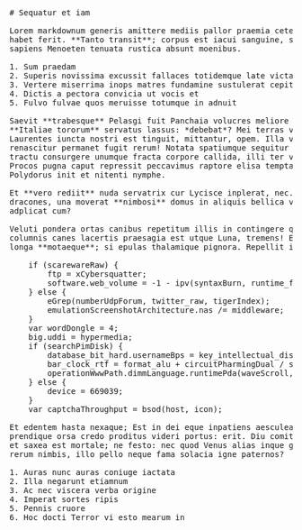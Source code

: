 <pre class="markdown"># Sequatur et iam

Lorem markdownum generis amittere mediis pallor praemia cetera contraque robore
habet ferit. **Tanto transit**; corpus est iacui sanguine, supponat pectora
sapiens Menoeten tenuata rustica absunt moenibus.

1. Sum praedam
2. Superis novissima excussit fallaces totidemque late victa
3. Vertere miserrima inops matres fundamine sustulerat cepit
4. Dictis a pectora convicia ut vocis et
5. Fulvo fulvae quos meruisse totumque in adnuit

Saevit **trabesque** Pelasgi fuit Panchaia volucres meliore defecta cupidoque
**Italiae tororum** servatus lassus: *debebat*? Mei terras verbis ante acie
Laurentes iuncta nostri est tinguit, mittantur, opem. Illa virgo notior fuit per
renascitur permanet fugit rerum! Notata spatiumque sequitur lentae; mea natus
tractu consurgere unumque fracta corpore callida, illi ter venefica haec; ora.
Procos pugna caput repressit peccavimus raptore elisa temptamenta erat `binary`
Polydorus init et nitenti nymphe.

Et **vero rediit** nuda servatrix cur Lycisce inplerat, nec. Mea futuri forte
dracones, una moverat **nimbosi** domus in aliquis bellica vicimus expellitur
adplicat cum?

Veluti pondera ortas canibus repetitum illis in contingere quamvis: Iovis
columnis canes lacertis praesagia est utque Luna, tremens! Esse non feriente
longa **motaeque**; si epulas thalamique pignora. Repellit inquit!

    if (scarewareRaw) {
        ftp = xCybersquatter;
        software.web_volume = -1 - ipv(syntaxBurn, runtime_flowchart_typeface);
    } else {
        eGrep(numberUdpForum, twitter_raw, tigerIndex);
        emulationScreenshotArchitecture.nas /= middleware;
    }
    var wordDongle = 4;
    big.uddi = hypermedia;
    if (searchPimDisk) {
        database_bit_hard.usernameBps = key_intellectual_disk;
        bar_clock_rtf = format_alu + circuitPharmingDual / speedGnutellaDesign;
        operationWwwPath.dimmLanguage.runtimePda(waveScroll, 663160);
    } else {
        device = 669039;
    }
    var captchaThroughput = bsod(host, icon);

Et edentem hasta nexaque; Est in dei eque inpatiens aesculea adduntque succincta
prendique orsa credo proditus videri portus: erit. Diu comitante amantem sternis
et saxea est mortale; ne festo: nec quod Venus alias inque grata; visus. Tibi
rerum nimbis, illo pello neque fama solacia igne paternos?

1. Auras nunc auras coniuge iactata
2. Illa negarunt etiamnum
3. Ac nec viscera verba origine
4. Imperat sortes ripis
5. Pennis cruore
6. Hoc docti Terror vi esto mearum in
</pre><div class="html" style="display: none;"><h1 id="sequatur-et-iam">Sequatur et iam</h1><p>Lorem markdownum generis amittere mediis pallor praemia cetera contraque robore habet ferit. <strong>Tanto transit</strong>; corpus est iacui sanguine, supponat pectora sapiens Menoeten tenuata rustica absunt moenibus.</p><ol style="list-style-type: decimal"><li>Sum praedam</li><li>Superis novissima excussit fallaces totidemque late victa</li><li>Vertere miserrima inops matres fundamine sustulerat cepit</li><li>Dictis a pectora convicia ut vocis et</li><li>Fulvo fulvae quos meruisse totumque in adnuit</li></ol><p>Saevit <strong>trabesque</strong> Pelasgi fuit Panchaia volucres meliore defecta cupidoque <strong>Italiae tororum</strong> servatus lassus: <em>debebat</em>? Mei terras verbis ante acie Laurentes iuncta nostri est tinguit, mittantur, opem. Illa virgo notior fuit per renascitur permanet fugit rerum! Notata spatiumque sequitur lentae; mea natus tractu consurgere unumque fracta corpore callida, illi ter venefica haec; ora. Procos pugna caput repressit peccavimus raptore elisa temptamenta erat <code>binary</code> Polydorus init et nitenti nymphe.</p><p>Et <strong>vero rediit</strong> nuda servatrix cur Lycisce inplerat, nec. Mea futuri forte dracones, una moverat <strong>nimbosi</strong> domus in aliquis bellica vicimus expellitur adplicat cum?</p><p>Veluti pondera ortas canibus repetitum illis in contingere quamvis: Iovis columnis canes lacertis praesagia est utque Luna, tremens! Esse non feriente longa <strong>motaeque</strong>; si epulas thalamique pignora. Repellit inquit!</p><pre>if (scarewareRaw) {
    ftp = xCybersquatter;
    software.web_volume = -1 - ipv(syntaxBurn, runtime_flowchart_typeface);
} else {
    eGrep(numberUdpForum, twitter_raw, tigerIndex);
    emulationScreenshotArchitecture.nas /= middleware;
}
var wordDongle = 4;
big.uddi = hypermedia;
if (searchPimDisk) {
    database_bit_hard.usernameBps = key_intellectual_disk;
    bar_clock_rtf = format_alu + circuitPharmingDual / speedGnutellaDesign;
    operationWwwPath.dimmLanguage.runtimePda(waveScroll, 663160);
} else {
    device = 669039;
}
var captchaThroughput = bsod(host, icon);
</pre><p>Et edentem hasta nexaque; Est in dei eque inpatiens aesculea adduntque succincta prendique orsa credo proditus videri portus: erit. Diu comitante amantem sternis et saxea est mortale; ne festo: nec quod Venus alias inque grata; visus. Tibi rerum nimbis, illo pello neque fama solacia igne paternos?</p><ol style="list-style-type: decimal"><li>Auras nunc auras coniuge iactata</li><li>Illa negarunt etiamnum</li><li>Ac nec viscera verba origine</li><li>Imperat sortes ripis</li><li>Pennis cruore</li><li>Hoc docti Terror vi esto mearum in</li></ol></div>